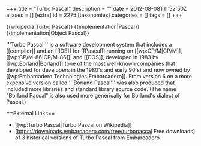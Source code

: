 +++
title = "Turbo Pascal"
description = ""
date = 2012-08-08T11:52:50Z
aliases = []
[extra]
id = 2275
[taxonomies]
categories = []
tags = []
+++

{{wikipedia|Turbo Pascal}}
{{implementation|Pascal}}{{implementation|Object Pascal}}

'''Turbo Pascal''' is a software development system that includes a [[compiler]] and an [[IDE]] for [[Pascal]] running on [[wp:CP/M|CP/M]], [[wp:CP/M-86|CP/M-86]], and [[DOS]], developed in 1983 by [[wp:Borland|Borland]] (one of the most well-known companies that developed for developers in the 1980's and early 90's) and now owned by [[wp:Embarcadero Technologies|Embarcadero]]. From version 6 on a more expensive version called '''Borland Pascal''' was also produced that included more libraries and standard library source code. (The name "Borland Pascal" is also used more generically for Borland's dialect of Pascal.)

==External Links==
* [[wp:Turbo Pascal|Turbo Pascal on Wikipedia]]
* [https://downloads.embarcadero.com/free/turbopascal Free downloads] of 3 historical versions of Turbo Pascal from Embarcadero
